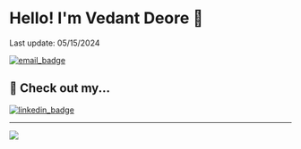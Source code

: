 # Hello! I'm Vedant Deore 👋
Last update: 05/15/2024
<!--
![](https://github.com/VedantDeore/stats/blob/master/generated/overview.svg)
![](https://github.com/VedantDeore/stats/blob/master/generated/languages.svg)

## ⚡ Languages and Frameworks
<table>
  <tr>
    <td>Programming Languages</td>
    <td>
      <img src="https://img.shields.io/badge/C-%2300599C.svg?style=flat-square&logo=c&logoColor=white"/>
      <img src="https://img.shields.io/badge/C++-%2300599C.svg?style=flat-square&logo=c%2B%2B&logoColor=white"/>
      <img src="https://img.shields.io/badge/Java-%23ED8B00.svg?style=flat-square&logo=openjdk&logoColor=white"/>
      <img src="https://img.shields.io/badge/Python-3670A0?style=flat-square&logo=python&logoColor=ffdd54"/>
      <img src="https://img.shields.io/badge/JavaScript-%23323330.svg?style=flat-square&logo=javascript&logoColor=%23F7DF1E"/>
<!--       <img src="https://img.shields.io/badge/Dart-0175C2.svg?style=flat-square&logo=dart&logoColor=white"/> --
      <img src="https://img.shields.io/badge/typescript-%23007ACC.svg?style=flat-square&logo=typescript&logoColor=white"/>
<!--       <img src="https://img.shields.io/badge/Haskell-%235D4F7A.svg?style=flat-square&logo=haskell&logoColor=white"/> ->
    </td>
  </tr>
  <tr>
    <td>Frontend</td>
    <td>
      <img src="https://img.shields.io/badge/React-%2320232a.svg?style=flat-square&logo=react&logoColor=%2361DAFB"/>
<!--       <img src="https://img.shields.io/badge/Vite-%23646CFF.svg?style=flat-square&logo=vite&logoColor=white"/> -->
<!--       <img src="https://img.shields.io/badge/Next.js-000000?style=flat-square&logo=next.js&logoColor=white"/> -->
<!--       <img src="https://img.shields.io/badge/Gatsby-%23663399.svg?style=flat-square&logo=gatsby&logoColor=white"/> -->
<!--       <img src="https://img.shields.io/badge/Vue.js-%2335495e.svg?style=flat-square&logo=vuedotjs&logoColor=%234FC08D"/> -->
<!--       <img src="https://img.shields.io/badge/Nuxt.js-00C58E.svg?style=flat-square&logo=nuxtdotjs&logoColor=white"/> --
      <img src="https://img.shields.io/badge/HTML5-%23E34F26.svg?style=flat-square&logo=html5&logoColor=white"/>
      
    </td>
  </tr>
  <tr>
    <td>Styling</td>
    <td>
      <img src="https://img.shields.io/badge/Tailwind-38B2AC.svg?style=flat-square&logo=tailwind-css&logoColor=white"/>
<!--       <img src="https://img.shields.io/badge/MaterialUI-0081CB.svg?style=flat-square&logo=MUI&logoColor=white"/> ->
      <img src="https://img.shields.io/badge/CSS3-%231572B6.svg?style=flat-square&logo=css3&logoColor=white"/>
    </td>
  </tr>
  <tr>
    <td>Backend</td>
    <td>
<!--       <img src="https://img.shields.io/badge/express.js-%23404d59.svg?style=flat-square&logo=express&logoColor=%2361DAFB"> ->
      <img src="https://img.shields.io/badge/Flask-%23000000.svg?style=flat-square&logo=flask&logoColor=white"/>
<!--       <img src="https://img.shields.io/badge/FastAPI-009688?style=flat-square&logo=fastapi&logoColor=white"/> --
    </td
  </tr>
  <tr>
    <td>Databases</td>
    <td>
<!--       <img src="https://img.shields.io/badge/Firebase-%23039BE5.svg?style=flat-square&logo=firebase"/> --
      <img src="https://img.shields.io/badge/PostgreSQL-%23336791.svg?style=flat-square&logo=postgresql&logoColor=white"/>
<!--       <img src="https://img.shields.io/badge/Milvus-34A167?style=flat-square&logo=milvus&logoColor=white"/> --
    </td>
  </tr>
  <tr>
    <td>Full Stack Libraries</td>
    <td>
<!--       <img src="https://img.shields.io/badge/Socket.IO-%23010101.svg?style=flat-square&logo=socketdotio&logoColor=white"/> -->
<!--       <img src="https://img.shields.io/badge/React%20Testing%20Library-%23CC6699.svg?style=flat-square&logo=testing-library&logoColor=white"/> --
<!--       <img src="https://img.shields.io/badge/Jest-C21325?style=flat-square&logo=jest&logoColor=white"/> --
      <img src="https://img.shields.io/badge/OpenAPI-6BA539?style=flat-square&logo=openapi-initiative&logoColor=white"/>
    </td>
  </tr>
  <tr>
    <td>Machine Learning Libraries</td>
    <td>
      <img src="https://img.shields.io/badge/Keras-D00000.svg?style=flat-square&logo=keras&logoColor=white"/>
      <img src="https://img.shields.io/badge/TensorFlow-%23FF6F00.svg?style=flat-square&logo=tensorflow&logoColor=white"/>
      <img src="https://img.shields.io/badge/OpenCV-%235C3EE8.svg?style=flat-square&logo=opencv&logoColor=white"/>
      <img src="https://img.shields.io/badge/Pandas-150458?style=flat-square&logo=pandas&logoColor=white"/>
      <img src="https://img.shields.io/badge/Numpy-013243?style=flat-square&logo=numpy&logoColor=white"/>
      <img src="https://img.shields.io/badge/Seaborn-4C4C4C?style=flat-square&logo=seaborn&logoColor=white"/>
      <img src="https://img.shields.io/badge/Scikit%20Learn-F7931E.svg?style=flat-square&logo=scikit-learn&logoColor=white"/>
      <img src="https://img.shields.io/badge/D3.js-F9A03C.svg?style=flat-square&logo=d3dotjs&logoColor=white"/>
      <img src="https://img.shields.io/badge/Matplotlib-013220?style=flat-square&logo=matplotlib&logoColor=white"/>
     </td>
  </tr>
</table>


**Frequently Used Technologies:**
<!--
![React Badge](https://img.shields.io/badge/React-20232A?style=flat-square&logo=react&logoColor=61DAFB)
![Next.js Badge](https://img.shields.io/badge/Next.js-000000?style=flat-square&logo=next.js&logoColor=white)
![FastAPI Badge](https://img.shields.io/badge/FastAPI-009688?style=flat-square&logo=fastapi&logoColor=white)
![TensorFlow Badge](https://img.shields.io/badge/TensorFlow-FF6F00?style=flat-square&logo=tensorflow&logoColor=white)
![Python Badge](https://img.shields.io/badge/Python-3776AB?style=flat-square&logo=python&logoColor=yellow)
![Node.js Badge](https://img.shields.io/badge/Node.js-43853D?style=flat-square&logo=node.js&logoColor=white)
## 🤝 Join Me for Hackathons!
If you're interested in teaming up for a hackathon, feel free to reach out to me! You can contact me on:
-->


[![email_badge]](mailto:vedant.deore22@vit.edu)

<!-- Badges -->
[email_badge]: https://img.shields.io/badge/Email-D14836?style=flat-square&logo=gmail&logoColor=white
[discord_badge]: https://img.shields.io/badge/Discord-7289DA?style=flat-square&logo=discord&logoColor=white

## 👀 Check out my...

[![linkedin_badge]](https://linkedin.com/in/vedantdeore)

<!-- Badges -->
[portfolio_badge]: https://img.shields.io/badge/Portfolio%20Website-%230077B5.svg?style=flat-square&logo=buffer&logoColor=white
[linkedin_badge]: https://img.shields.io/badge/LinkedIn-%230077B5.svg?style=flat-square&logo=linkedin&logoColor=white


<!-- <h1 align="center">Hi <img src="https://media.giphy.com/media/hvRJCLFzcasrR4ia7z/giphy.gif" width="35">, I'm Vedant Deore</h1>
<h3 align="center">A passionate developer from India</h3>
<!-- - 👋 Hi, I’m @VedantDeore
- 👀 I’m interested in ...
- 🌱 I’m currently learning ...
- 💞️ I’m looking to collaborate on ...
- 📫 How to reach me ...
- 😄 Pronouns: ...
- ⚡ Fun fact: ... ---

- 🌱 I’m currently learning **AI/ML**

- 👨‍💻 Visit my Projects at [REPOSITORY](https://repository21.netlify.app/](https://github.com/VedantDeore?tab=repositories))

- 📫 How to reach me **vedantdeore45@gmail.com**

## 🤝 Join Me for Projects!
If you're interested in teaming up for a project, feel free to reach out to me! You can contact me on:

[![LinkedIn](https://img.shields.io/badge/LinkedIn-%230077B5.svg?logo=linkedin&logoColor=white)](https://linkedin.com/in/vedantdeore) 
[![email_badge]](vedant.deore22@vit.edu)

<!-- Badges --
[email_badge]: https://img.shields.io/badge/Email-D14836?style=flat-square&logo=gmail&logoColor=white
[discord_badge]: https://img.shields.io/badge/Discord-7289DA?style=flat-square&logo=discord&logoColor=white

# 💻 Tech Stack:
![C](https://img.shields.io/badge/c-%2300599C.svg?style=for-the-badge&logo=c&logoColor=white) ![Java](https://img.shields.io/badge/java-%23ED8B00.svg?style=for-the-badge&logo=openjdk&logoColor=white) ![JavaScript](https://img.shields.io/badge/javascript-%23323330.svg?style=for-the-badge&logo=javascript&logoColor=%23F7DF1E) ![Python](https://img.shields.io/badge/python-3670A0?style=for-the-badge&logo=python&logoColor=ffdd54) ![HTML5](https://img.shields.io/badge/html5-%23E34F26.svg?style=for-the-badge&logo=html5&logoColor=white) ![Anaconda](https://img.shields.io/badge/Anaconda-%2344A833.svg?style=for-the-badge&logo=anaconda&logoColor=white) ![Bootstrap](https://img.shields.io/badge/bootstrap-%238511FA.svg?style=for-the-badge&logo=bootstrap&logoColor=white) ![Django](https://img.shields.io/badge/django-%23092E20.svg?style=for-the-badge&logo=django&logoColor=white) ![Flask](https://img.shields.io/badge/flask-%23000.svg?style=for-the-badge&logo=flask&logoColor=white) ![OpenCV](https://img.shields.io/badge/opencv-%23white.svg?style=for-the-badge&logo=opencv&logoColor=white) ![TailwindCSS](https://img.shields.io/badge/tailwindcss-%2338B2AC.svg?style=for-the-badge&logo=tailwind-css&logoColor=white) ![MySQL](https://img.shields.io/badge/mysql-4479A1.svg?style=for-the-badge&logo=mysql&logoColor=white) ![MongoDB](https://img.shields.io/badge/MongoDB-%234ea94b.svg?style=for-the-badge&logo=mongodb&logoColor=white) ![Canva](https://img.shields.io/badge/Canva-%2300C4CC.svg?style=for-the-badge&logo=Canva&logoColor=white) ![Figma](https://img.shields.io/badge/figma-%23F24E1E.svg?style=for-the-badge&logo=figma&logoColor=white) ![Matplotlib](https://img.shields.io/badge/Matplotlib-%23ffffff.svg?style=for-the-badge&logo=Matplotlib&logoColor=black) ![NumPy](https://img.shields.io/badge/numpy-%23013243.svg?style=for-the-badge&logo=numpy&logoColor=white) ![Pandas](https://img.shields.io/badge/pandas-%23150458.svg?style=for-the-badge&logo=pandas&logoColor=white) ![scikit-learn](https://img.shields.io/badge/scikit--learn-%23F7931E.svg?style=for-the-badge&logo=scikit-learn&logoColor=white) ![TensorFlow](https://img.shields.io/badge/TensorFlow-%23FF6F00.svg?style=for-the-badge&logo=TensorFlow&logoColor=white) ![Git](https://img.shields.io/badge/git-%23F05033.svg?style=for-the-badge&logo=git&logoColor=white) ![Arduino](https://img.shields.io/badge/-Arduino-00979D?style=for-the-badge&logo=Arduino&logoColor=white) ![Chart.js](https://img.shields.io/badge/chart.js-F5788D.svg?style=for-the-badge&logo=chart.js&logoColor=white) ![Insomnia](https://img.shields.io/badge/Insomnia-black?style=for-the-badge&logo=insomnia&logoColor=5849BE) ![jQuery](https://img.shields.io/badge/jquery-%230769AD.svg?style=for-the-badge&logo=jquery&logoColor=white) ![R](https://img.shields.io/badge/r-%23276DC3.svg?style=for-the-badge&logo=r&logoColor=white) ![PHP](https://img.shields.io/badge/php-%23777BB4.svg?style=for-the-badge&logo=php&logoColor=white) ![CSS3](https://img.shields.io/badge/css3-%231572B6.svg?style=for-the-badge&logo=css3&logoColor=white)
# 📊 GitHub Stats:
![](https://github-readme-stats.vercel.app/api?username=vedantdeore&theme=dark&hide_border=false&include_all_commits=false&count_private=false)<br/>
![](https://github-readme-streak-stats.herokuapp.com/?user=vedantdeore&theme=dark&hide_border=false)<br/>
![](https://github-readme-stats.vercel.app/api/top-langs/?username=vedantdeore&theme=dark&hide_border=false&include_all_commits=false&count_private=false&layout=compact)

### ✍️ Random Dev Quote
![](https://quotes-github-readme.vercel.app/api?type=horizontal&theme=dark)
-->
---
[![](https://visitcount.itsvg.in/api?id=vedantdeore&icon=0&color=0)](https://visitcount.itsvg.in)

<!-- Proudly created with GPRM ( https://gprm.itsvg.in ) -->


<!---
VedantDeore/VedantDeore is a ✨ special ✨ repository because its `README.md` (this file) appears on your GitHub profile.
You can click the Preview link to take a look at your changes.
--->
